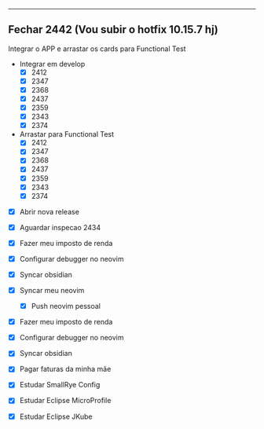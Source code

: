 -----
Fechar 2442 (Vou subir o hotfix 10.15.7 hj)
-----
Integrar o APP e arrastar os cards para Functional Test
- Integrar em develop 
	- [x] 2412
	- [x] 2347
	- [x] 2368
	- [x] 2437
	- [x] 2359
	- [x] 2343
	- [x] 2374
- Arrastar para Functional Test
	- [x] 2412
	- [x] 2347
	- [x] 2368
	- [x] 2437
	- [x] 2359
	- [x] 2343
	- [x] 2374
- [x] Abrir nova release
- [x] Aguardar inspecao 2434

- [x] Fazer meu imposto de renda
- [x] Configurar debugger no neovim
- [x] Syncar obsidian
- [x] Syncar meu neovim
	- [x] Push neovim pessoal

- [x] Fazer meu imposto de renda
- [x] Configurar debugger no neovim
- [x] Syncar obsidian
- [x] Pagar faturas da minha mãe
- [x] Estudar SmallRye Config
- [x] Estudar Eclipse MicroProfile
- [x] Estudar Eclipse JKube
